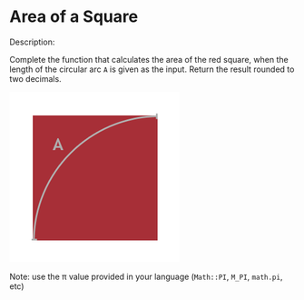 # Area of a Square
Description:

Complete the function that calculates the area of the red square, when the length of the circular arc ```A``` is given as the input. Return the result rounded to two decimals.

![Graph arc on square](graph.png)

Note: use the π value provided in your language (```Math::PI```, ```M_PI```, ```math.pi```, etc)
